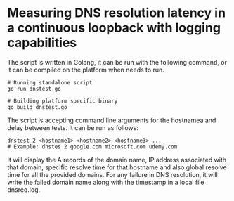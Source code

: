# Measuring DNS resolution latency in a continuous loopback with logging capabilities

The script is written in Golang, it can be run with the following command, or it can be compiled on the platform when needs to run.

```
# Running standalone script
go run dnstest.go

# Building platform specific binary
go build dnstest.go
```

The script is accepting command line arguments for the hostnamea and delay between tests. It can be run as follows:

```
dnstest 2 <hostname1> <hostname2> <hostname3> ...
# Example: dnstes 2 google.com microsoft.com udemy.com
```

It will display the A records of the domain name, IP address associated with that domain, specific resolve time for that hostname and also global resolve time for all the provided domains. For any failure in DNS resolution, it will write the failed domain name along with the timestamp in a local file dnsreq.log.

